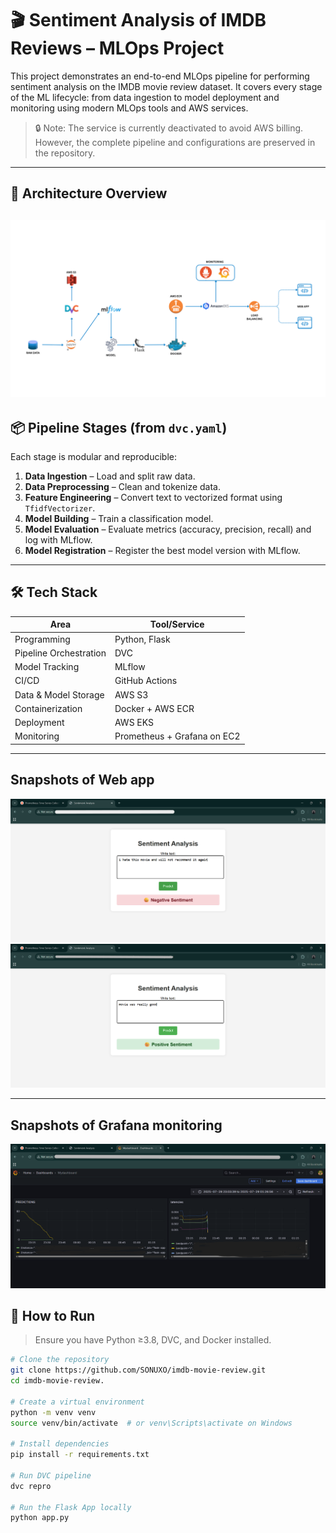 # 🎬 Sentiment Analysis of IMDB Reviews – MLOps Project

This project demonstrates an end-to-end MLOps pipeline for performing sentiment analysis on the IMDB movie review dataset. It covers every stage of the ML lifecycle: from data ingestion to model deployment and monitoring using modern MLOps tools and AWS services.

> 🔒 Note: The service is currently deactivated to avoid AWS billing. However, the complete pipeline and configurations are preserved in the repository.

---

## 🚀 Architecture Overview
![architecture](/images/architecture.png)
---


## 📦 Pipeline Stages (from `dvc.yaml`)

Each stage is modular and reproducible:

1. **Data Ingestion** – Load and split raw data.
2. **Data Preprocessing** – Clean and tokenize data.
3. **Feature Engineering** – Convert text to vectorized format using `TfidfVectorizer`.
4. **Model Building** – Train a classification model.
5. **Model Evaluation** – Evaluate metrics (accuracy, precision, recall) and log with MLflow.
6. **Model Registration** – Register the best model version with MLflow.

---

## 🛠 Tech Stack

| Area | Tool/Service |
|------|--------------|
| Programming | Python, Flask |
| Pipeline Orchestration | DVC |
| Model Tracking | MLflow |
| CI/CD | GitHub Actions |
| Data & Model Storage | AWS S3 |
| Containerization | Docker + AWS ECR |
| Deployment | AWS EKS |
| Monitoring | Prometheus + Grafana on EC2 |

---

## Snapshots of Web app
![flask app 1](/images/flaskApp1.png)
![flash app 2](/images/flaskApp2.png)

---
## Snapshots of Grafana monitoring
![grafana monitoring](/images/metrics.png)


## 🔧 How to Run
> Ensure you have Python ≥3.8, DVC, and Docker installed.

```bash
# Clone the repository
git clone https://github.com/SONUXO/imdb-movie-review.git
cd imdb-movie-review.

# Create a virtual environment
python -m venv venv
source venv/bin/activate  # or venv\Scripts\activate on Windows

# Install dependencies
pip install -r requirements.txt

# Run DVC pipeline
dvc repro

# Run the Flask App locally
python app.py
